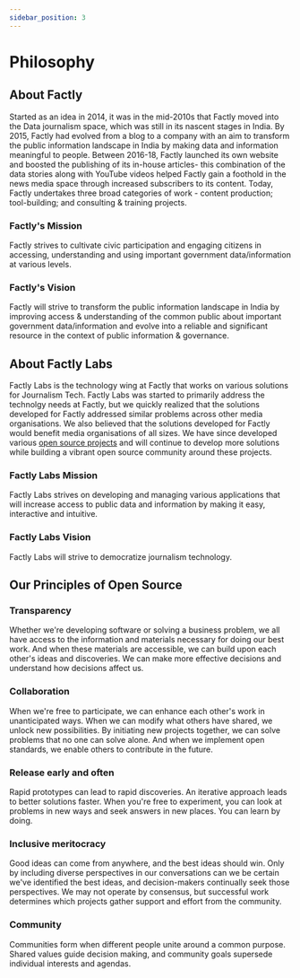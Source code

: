 ```yaml
---
sidebar_position: 3
---
```


# Philosophy

## About Factly
Started as an idea in 2014, it was in the mid-2010s that Factly moved into the Data journalism space, which was still in its nascent stages in India. By 2015, Factly had evolved from a blog to a company with an aim to transform the public information landscape in India by making data and information meaningful to people. Between 2016-18, Factly launched its own website and boosted the publishing of its in-house articles- this combination of the data stories along with YouTube videos helped Factly gain a foothold in the news media space through increased subscribers to its content. Today, Factly undertakes three broad categories of work - content production; tool-building; and consulting & training projects.

### Factly's Mission
Factly strives to cultivate civic participation and engaging citizens in accessing, understanding and using important government data/information at various levels.

### Factly's Vision
Factly will strive to transform the public information landscape in India by improving access & understanding of the common public about important government data/information and evolve into a reliable and significant resource in the context of public information & governance.

## About Factly Labs
Factly Labs is the technology wing at Factly that works on various solutions for Journalism Tech. Factly Labs was started to primarily address the technolgy needs at Factly, but we quickly realized that the solutions developed for Factly addressed similar problems across other media organisations. We also believed that the solutions developed for Factly would benefit media organisations of all sizes. We have since developed various [open source projects](projects) and will continue to develop more solutions while building a vibrant open source community around these projects.

### Factly Labs Mission
Factly Labs strives on developing and managing various applications that will increase access to public data and information by making it easy, interactive and intuitive.

### Factly Labs Vision
Factly Labs will strive to democratize journalism technology.

## Our Principles of Open Source

### Transparency 
Whether we're developing software or solving a business problem, we all have access to the information and materials necessary for doing our best work. And when these materials are accessible, we can build upon each other's ideas and discoveries. We can make more effective decisions and understand how decisions affect us.

### Collaboration
When we're free to participate, we can enhance each other's work in unanticipated ways. When we can modify what others have shared, we unlock new possibilities. By initiating new projects together, we can solve problems that no one can solve alone. And when we implement open standards, we enable others to contribute in the future.

### Release early and often
Rapid prototypes can lead to rapid discoveries. An iterative approach leads to better solutions faster. When you're free to experiment, you can look at problems in new ways and seek answers in new places. You can learn by doing.

### Inclusive meritocracy
Good ideas can come from anywhere, and the best ideas should win. Only by including diverse perspectives in our conversations can we be certain we've identified the best ideas, and decision-makers continually seek those perspectives. We may not operate by consensus, but successful work determines which projects gather support and effort from the community.

### Community
Communities form when different people unite around a common purpose. Shared values guide decision making, and community goals supersede individual interests and agendas.